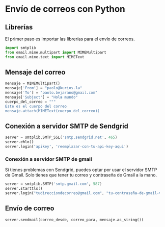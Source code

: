 # Envío de correos con Python

## Librerías

El primer paso es importar las librerías para el envío de correos.
```python
import smtplib
from email.mime.multipart import MIMEMultipart
from email.mime.text import MIMEText
```

## Mensaje del correo

```python
mensaje = MIMEMultipart()
mensaje['From'] = "paolo@kurios.la"
mensaje['To'] = "paolo.bejarano@gmail.com"
mensaje['Subject'] = "Hola mundo"
cuerpo_del_correo = """
Este es el cuerpo del correo
mensaje.attach(MIMEText(cuerpo_del_correo))
```

## Conexión a servidor SMTP de Sendgrid

```python
server = smtplib.SMTP_SSL('smtp.sendgrid.net', 465)
server.ehlo()
server.login('apikey', 'reemplazar-con-tu-api-key-aqui')
```

### Conexión a servidor SMTP de gmail

Si tienes problemas con Sendgrid, puedes optar por usar el servidor SMTP de Gmail. Solo tienes que tener tu correo y contraseña de Gmail a la mano.

```python
server = smtplib.SMTP('smtp.gmail.com', 587)
server.starttls()
server.login("tudirecciondecorreo@gmail.com", "tu-contraseña-de-gmail-va-aqui"). # Reemplaza tu dirección de correo y contraseña aquí
```

## Envío de correo

```python
server.sendmail(correo_desde, correo_para, mensaje.as_string())
```






